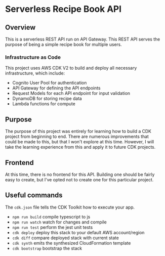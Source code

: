 # Serverless Recipe Book API

## Overview

This is a serverless REST API run on API Gateway. This REST API serves the purpose of being a simple recipe book for multiple users. 

### Infrastructure as Code

This project uses AWS CDK V2 to build and deploy all necessary infrastructure, which include: 

* Cognito User Pool for authentication
* API Gateway for defining the API endpoints
* Request Models for each API endpoint for input validation
* DynamoDB for storing recipe data
* Lambda functions for compute

## Purpose

The purpose of this project was entirely for learning how to build a CDK project from beginning to end. There are numerous improvements that could be made to this, but that I won't explore at this time. However, I will take the learning experience from this and apply it to future CDK projects.

## Frontend

At this time, there is no frontend for this API. Building one should be fairly easy to create, but I've opted not to create one for this particular project.

## Useful commands

The `cdk.json` file tells the CDK Toolkit how to execute your app.

* `npm run build`   compile typescript to js
* `npm run watch`   watch for changes and compile
* `npm run test`    perform the jest unit tests
* `cdk deploy`      deploy this stack to your default AWS account/region
* `cdk diff`        compare deployed stack with current state
* `cdk synth`       emits the synthesized CloudFormation template
* `cdk bootstrap`   bootstrap the stack
